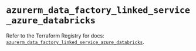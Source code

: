 # `azurerm_data_factory_linked_service_azure_databricks`

Refer to the Terraform Registry for docs: [`azurerm_data_factory_linked_service_azure_databricks`](https://registry.terraform.io/providers/hashicorp/azurerm/4.29.0/docs/resources/data_factory_linked_service_azure_databricks).
